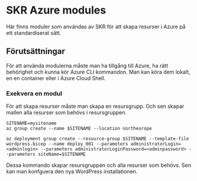 # SKR Azure modules

Här finns moduler som användas av SKR för att skapa resurser i Azure på ett standardiserat sätt.

## Förutsättningar

För att använda modulerna måste man ha tillgång till Azure, ha rätt behörighet och kunna kör Azure CLI kommandon. Man kan köra dem lokalt, en en container eller i Azure Cloud Shell.

### Exekvera en modul

För att skapa resurser måste man skapa en resursgrupp. Och sen skapar mallen alla resurser som behövs i resursgruppen.

    SITENAME=mysitename
    az group create --name $SITENAME --location northeurope

    az deployment group create --resource-group $SITENAME --template-file wordpress.bicep --name deploy_001 --parameters administratorLogin=<adminlogin> --parameters administratorLoginPassword=<adminpassword> --parameters siteName=$SITENAME

Dessa kommando skapar resursgruppen och alla resurser som behövs. Sen kan man konfguera den nya WordPress installationen.


